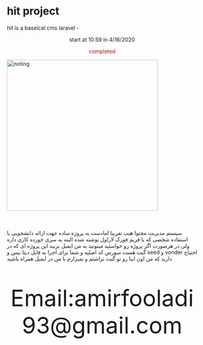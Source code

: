 # hit project 

hit is a  baseical cms laravel  - 
<center> </center>
<p align="center">start at 10:59 in 4/16/2020</p>
<p align="center" style="color: #ff0000"> completed</p>
 <img alt="noting" align="center" title="!" width="400" src="https://en.pimg.jp/055/077/640/1/55077640.jpg">
<p align="center" style="font-size: 50px">
 
 سیستم مدیریت محتوا هیت تقریبا امادست یه پروژه ساده جهت ارائه دانشجویی یا استفاده شخصی که با فریم فورک لاراول نوشته شده البته یه سری خورده کاری داره ولی در هرصورت اگر پروژه رو خواستید میتونید به من ایمیل بزنید این پروژه ای که در گیت هست سورس کد اصلیه و شما برای اجرا به فایل دیتا بیس و seed و vonder احتیاج دارید که من اون اینا رو تو گیت نزاشتم و نمیزارم با من در ایمیل همراه باشید   

</p>
<p align="center" style="font-size: 60px">
  Email:amirfooladi93@gmail.com
  </p>
